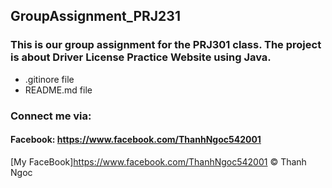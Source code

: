 ## GroupAssignment_PRJ231
### This is our group assignment for the PRJ301 class. The project is about Driver License Practice Website using Java.

* .gitinore file
* README.md file

### Connect me via: 
#### Facebook: https://www.facebook.com/ThanhNgoc542001
[My FaceBook]https://www.facebook.com/ThanhNgoc542001
© Thanh Ngoc
